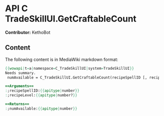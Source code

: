 # API C TradeSkillUI.GetCraftableCount

**Contributor:** KethoBot

## Content

The following content is in MediaWiki markdown format:

```mediawiki
{{wowapi|t=a|namespace=C_TradeSkillUI|system=TradeSkillUI}}
Needs summary.
 numAvailable = C_TradeSkillUI.GetCraftableCount(recipeSpellID [, recipeLevel])

==Arguments==
:;recipeSpellID:{{apitype|number}}
:;recipeLevel:{{apitype|number?}}

==Returns==
:;numAvailable:{{apitype|number}}
```